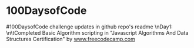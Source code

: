 # 100DaysofCode
#100DaysofCode challenge updates in github repo's readme
\nDay1:
\n\tCompleted Basic Algorithm scripting in "Javascript Algorithms And Data Structures Certification" by www.freecodecamp.com
